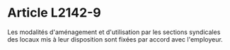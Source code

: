 # Article L2142-9

Les modalités d'aménagement et d'utilisation par les sections syndicales des locaux mis à leur disposition sont fixées par accord avec l'employeur.